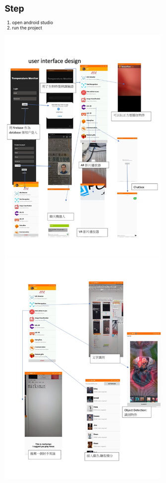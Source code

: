 # Step 
1. open android studio
2. run the project

![page-01](https://github.com/CNCKNAM/League-of-Legends-Android-Application/blob/main/preview/page%20(1).jpg)
![page-02](https://github.com/CNCKNAM/League-of-Legends-Android-Application/blob/main/preview/page%20(2).jpg)
